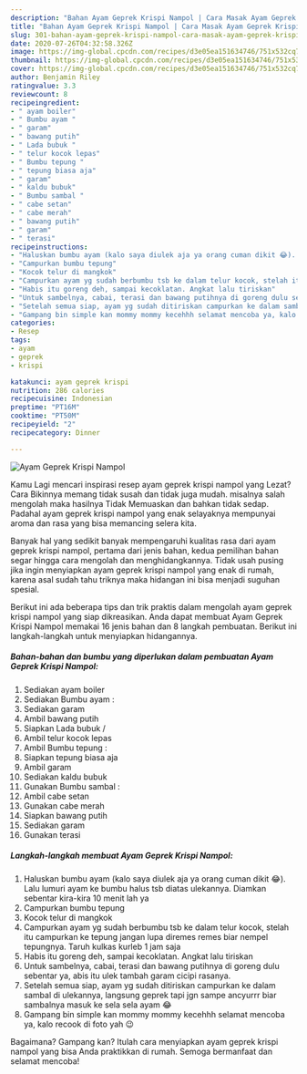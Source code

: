 ```yaml
---
description: "Bahan Ayam Geprek Krispi Nampol | Cara Masak Ayam Geprek Krispi Nampol Yang Sedap"
title: "Bahan Ayam Geprek Krispi Nampol | Cara Masak Ayam Geprek Krispi Nampol Yang Sedap"
slug: 301-bahan-ayam-geprek-krispi-nampol-cara-masak-ayam-geprek-krispi-nampol-yang-sedap
date: 2020-07-26T04:32:58.326Z
image: https://img-global.cpcdn.com/recipes/d3e05ea151634746/751x532cq70/ayam-geprek-krispi-nampol-foto-resep-utama.jpg
thumbnail: https://img-global.cpcdn.com/recipes/d3e05ea151634746/751x532cq70/ayam-geprek-krispi-nampol-foto-resep-utama.jpg
cover: https://img-global.cpcdn.com/recipes/d3e05ea151634746/751x532cq70/ayam-geprek-krispi-nampol-foto-resep-utama.jpg
author: Benjamin Riley
ratingvalue: 3.3
reviewcount: 8
recipeingredient:
- " ayam boiler"
- " Bumbu ayam "
- " garam"
- " bawang putih"
- " Lada bubuk "
- " telur kocok lepas"
- " Bumbu tepung "
- " tepung biasa aja"
- " garam"
- " kaldu bubuk"
- " Bumbu sambal "
- " cabe setan"
- " cabe merah"
- " bawang putih"
- " garam"
- " terasi"
recipeinstructions:
- "Haluskan bumbu ayam (kalo saya diulek aja ya orang cuman dikit 😂). Lalu lumuri ayam ke bumbu halus tsb diatas ulekannya. Diamkan sebentar kira-kira 10 menit lah ya"
- "Campurkan bumbu tepung"
- "Kocok telur di mangkok"
- "Campurkan ayam yg sudah berbumbu tsb ke dalam telur kocok, stelah itu campurkan ke tepung jangan lupa diremes remes biar nempel tepungnya. Taruh kulkas kurleb 1 jam saja"
- "Habis itu goreng deh, sampai kecoklatan. Angkat lalu tiriskan"
- "Untuk sambelnya, cabai, terasi dan bawang putihnya di goreng dulu sebentar ya, abis itu ulek tambah garam cicipi rasanya."
- "Setelah semua siap, ayam yg sudah ditiriskan campurkan ke dalam sambal di ulekannya, langsung geprek tapi jgn sampe ancyurrr biar sambalnya masuk ke sela sela ayam 😂"
- "Gampang bin simple kan mommy mommy kecehhh selamat mencoba ya, kalo recook di foto yah 😉"
categories:
- Resep
tags:
- ayam
- geprek
- krispi

katakunci: ayam geprek krispi 
nutrition: 286 calories
recipecuisine: Indonesian
preptime: "PT16M"
cooktime: "PT50M"
recipeyield: "2"
recipecategory: Dinner

---
```



![Ayam Geprek Krispi Nampol](https://img-global.cpcdn.com/recipes/d3e05ea151634746/751x532cq70/ayam-geprek-krispi-nampol-foto-resep-utama.jpg)

Kamu Lagi mencari inspirasi resep ayam geprek krispi nampol yang Lezat? Cara Bikinnya memang tidak susah dan tidak juga mudah. misalnya salah mengolah maka hasilnya Tidak Memuaskan dan bahkan tidak sedap. Padahal ayam geprek krispi nampol yang enak selayaknya mempunyai aroma dan rasa yang bisa memancing selera kita.



Banyak hal yang sedikit banyak mempengaruhi kualitas rasa dari ayam geprek krispi nampol, pertama dari jenis bahan, kedua pemilihan bahan segar hingga cara mengolah dan menghidangkannya. Tidak usah pusing jika ingin menyiapkan ayam geprek krispi nampol yang enak di rumah, karena asal sudah tahu triknya maka hidangan ini bisa menjadi suguhan spesial.


Berikut ini ada beberapa tips dan trik praktis dalam mengolah ayam geprek krispi nampol yang siap dikreasikan. Anda dapat membuat Ayam Geprek Krispi Nampol memakai 16 jenis bahan dan 8 langkah pembuatan. Berikut ini langkah-langkah untuk menyiapkan hidangannya.

<!--inarticleads1-->

##### Bahan-bahan dan bumbu yang diperlukan dalam pembuatan Ayam Geprek Krispi Nampol:

1. Sediakan  ayam boiler
1. Sediakan  Bumbu ayam :
1. Sediakan  garam
1. Ambil  bawang putih
1. Siapkan  Lada bubuk /
1. Ambil  telur kocok lepas
1. Ambil  Bumbu tepung :
1. Siapkan  tepung biasa aja
1. Ambil  garam
1. Sediakan  kaldu bubuk
1. Gunakan  Bumbu sambal :
1. Ambil  cabe setan
1. Gunakan  cabe merah
1. Siapkan  bawang putih
1. Sediakan  garam
1. Gunakan  terasi




<!--inarticleads2-->

##### Langkah-langkah membuat Ayam Geprek Krispi Nampol:

1. Haluskan bumbu ayam (kalo saya diulek aja ya orang cuman dikit 😂). Lalu lumuri ayam ke bumbu halus tsb diatas ulekannya. Diamkan sebentar kira-kira 10 menit lah ya
1. Campurkan bumbu tepung
1. Kocok telur di mangkok
1. Campurkan ayam yg sudah berbumbu tsb ke dalam telur kocok, stelah itu campurkan ke tepung jangan lupa diremes remes biar nempel tepungnya. Taruh kulkas kurleb 1 jam saja
1. Habis itu goreng deh, sampai kecoklatan. Angkat lalu tiriskan
1. Untuk sambelnya, cabai, terasi dan bawang putihnya di goreng dulu sebentar ya, abis itu ulek tambah garam cicipi rasanya.
1. Setelah semua siap, ayam yg sudah ditiriskan campurkan ke dalam sambal di ulekannya, langsung geprek tapi jgn sampe ancyurrr biar sambalnya masuk ke sela sela ayam 😂
1. Gampang bin simple kan mommy mommy kecehhh selamat mencoba ya, kalo recook di foto yah 😉




Bagaimana? Gampang kan? Itulah cara menyiapkan ayam geprek krispi nampol yang bisa Anda praktikkan di rumah. Semoga bermanfaat dan selamat mencoba!
